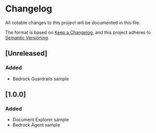 # Changelog

All notable changes to this project will be documented in this file.

The format is based on [Keep a Changelog](https://keepachangelog.com/en/1.1.0/),
and this project adheres to [Semantic Versioning](https://semver.org/spec/v2.0.0.html).

## [Unreleased]

### Added

- Bedrock Guardrails sample

<!-- markdownlint-disable MD024 -->
## [1.0.0]

### Added

- Document Explorer sample
- Bedrock Agent sample
